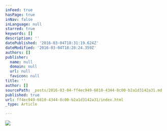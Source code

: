 ```yaml
---
inFeed: true
hasPage: true
inNav: false
inLanguage: null
starred: true
keywords: []
description: ''
datePublished: '2016-03-04T18:31:19.624Z'
dateModified: '2016-03-04T18:28:24.359Z'
authors: []
publisher:
  name: null
  domain: null
  url: null
  favicon: null
title: ''
author: []
sourcePath: _posts/2016-03-04-ff4ec949-6810-4344-8c00-b2a1d3142a31.md
published: true
url: ff4ec949-6810-4344-8c00-b2a1d3142a31/index.html
_type: Article

---
```

![](https://the-grid-user-content.s3-us-west-2.amazonaws.com/8b6b2c35-d076-4747-8002-c7116e4ba2d4.png)